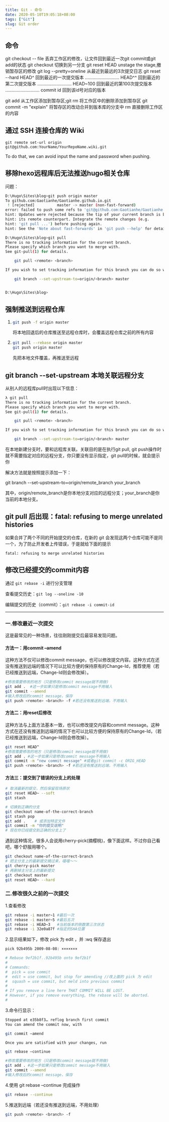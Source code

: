```yaml
---
title: Git - 命令
date: 2020-05-10T19:05:18+08:00
tags: ["Git"]
slug: Git order
---
```


## 命令

git checkout -- file  丢弃工作区的修改，让文件回到最近一次git commit或git add的状态
git checkout <branch> 切换到另一分支
git reset HEAD <file> unstage the stage,撤销暂存区的修改
git log --pretty=oneline 从最近到最远的3次提交日志
git reset --hard HEAD^ 回到最近的一次提交版本
……………………… HEAD^^ 回到最近的第二次提交版本
……………………… HEAD~100 回到最近的第100次提交版本
……………………… commit id 回到该id号对应的版本

git add <file> 从工作区添加到暂存区;git rm <file> 将工作区中的删除添加到暂存区
git commit -m "explain" 将暂存区的改动合并到版本库的分支中
rm <file> 直接删除工作区的内容

## 通过 SSH 连接仓库的 Wiki

```text
git remote set-url origin git@github.com:YourName/YourRepoName.wiki.git
```

To do that, we can avoid input the name and password when pushing.

## 移除hexo远程库后无法推送hugo相关仓库

问题：

```bash
D:\Hugo\Sites\blog>git push origin master
To github.com:Gaotianhe/Gaotianhe.github.io.git
 ! [rejected]          master -> master (non-fast-forward)
error: failed to push some refs to 'git@github.com:Gaotianhe/Gaotianhe.github.io.git'
hint: Updates were rejected because the tip of your current branch is behind
hint: its remote counterpart. Integrate the remote changes (e.g.
hint: 'git pull ...') before pushing again.
hint: See the 'Note about fast-forwards' in 'git push --help' for details.

D:\Hugo\Sites\blog>git pull
There is no tracking information for the current branch.
Please specify which branch you want to merge with.
See git-pull(1) for details.

    git pull <remote> <branch>

If you wish to set tracking information for this branch you can do so with:

    git branch --set-upstream-to=origin/<branch> master


D:\Hugo\Sites\blog>
```

## 强制推送到远程仓库

1. ```bash
   git push -f origin master
   ```

   将本地回退后的仓库推送至远程仓库时，会覆盖远程仓库之前的所有内容

2. ```bash
   git pull --rebase origin master
   git push origin master
   ```

   先把本地文件覆盖，再推送至远程

## git branch --set-upstream 本地关联远程分支

从别人的远程库pull时出现以下信息：

```bash
λ git pull
There is no tracking information for the current branch.
Please specify which branch you want to merge with.
See git-pull(1) for details.

    git pull <remote> <branch>

If you wish to set tracking information for this branch you can do so with:

    git branch --set-upstream-to=origin/<branch> master
```

在本地新建分支时，要和远程库关联。关联目的是在执行git pull, git push操作时就不需要指定对应的远程分支，你只要没有显示指定，git pull的时候，就会提示你

解决方法就是按照提示添加一下：

git branch --set-upstream-to=origin/remote_branch  your_branch

其中，origin/remote_branch是你本地分支对应的远程分支；your_branch是你当前的本地分支。

## git pull 后出现：fatal: refusing to merge unrelated histories

如果合并了两个不同的开始提交的仓库，在新的 git 会发现这两个仓库可能不是同一个，为了防止开发者上传错误，于是就给下面的提示

`fatal: refusing to merge unrelated histories`

## 修改已经提交的commit内容

通过 `git rebase -i` 进行分支管理

查看提交历史：`git log --oneline -10`

编辑提交的历史（commit）：`git rebase -i commit-id`

---

### 一.修改最近一次提交

这是最常见的一种场景，往往刚刚提交后最容易发现问题。

#### 方法一：用commit –amend

这种方法不仅可以修改commit message，也可以修改提交内容。这种方式在还没有推送到远端的情况下可以比较方便的保持原有的Change-Id，推荐使用（若已经推送到远端，Change-Id则会修改掉）。

```bash
#修改需要修改的地方（只是修改commit message就不用做)
git add .  #这一步如果只是修改commit message不用输入
git commit --amend
#输入修改后的commit message，保存
git push <remote> <branch> -f #若还没有推送到远端，不用输入
```

#### 方法二：用reset后修改

这种方法与上面方法基本一致，也可以修改提交内容和commit message。这种方式在还没有推送到远端的情况下也可以比较方便的保持原有的Change-Id，（若已经推送到远端，Change-Id则会修改掉）。

```bash
git reset HEAD^
#修改需要修改的地方（只是修改commit message就不用做)
git add . #这一步如果只是修改commit message不用输入
git commit -m "new commit message" #或者git commit -c ORIG_HEAD
git push <remote> <branch> -f #若还没有推送到远端，不用输入
```

#### 方法三：提交到了错误的分支上的处理

```bash
# 取消最新的提交，然后保留现场原状
git reset HEAD~ --soft
git stash
```

```bash
# 切换到正确的分支
git checkout name-of-the-correct-branch
git stash pop
git add .    # 或添加特定文件
git commit -m "你的提交说明"
# 现在你已经提交到正确的分支上了
```

遇到这种情况，很多人会说用cherry-pick(摘樱桃)，像下面这样。不过你自己看吧，哪个舒服用哪个。

```bash
git checkout name-of-the-correct-branch
# 把主分支上的最新提交摘过来，嘻嘻～～
git cherry-pick master
# 再删掉主分支上的最新提交
git checkout master
git reset HEAD~ --hard
```

### 二.修改很久之前的一次提交

1.查看修改

```bash
git rebase -i master~1 #最后一次
git rebase -i master~5 #最后五次
git rebase -i HEAD~3   #当前版本的倒数第三次状态
git rebase -i 32e0a87f #指定的SHA位置
```

2.显示结果如下，修改 pick 为 edit ，并 :wq 保存退出

```bash
pick 92b495b 2009-08-08: ×××××××

# Rebase 9ef2b1f..92b495b onto 9ef2b1f
#
# Commands:
#  pick = use commit
#  edit = use commit, but stop for amending //改上面的 pick 为 edit
#  squash = use commit, but meld into previous commit
#
# If you remove a line here THAT COMMIT WILL BE LOST.
# However, if you remove everything, the rebase will be aborted.
#
```

3.命令行显示：

```bash
Stopped at e35b8f3… reflog branch first commit
You can amend the commit now, with

git commit –amend

Once you are satisfied with your changes, run

git rebase –continue
```

```bash
#修改需要修改的地方（只是修改commit message就不用做)
git add . #这一步如果只是修改commit message不用输入
git commit --amend 
#输入修改后的commit message，保存
```

4.使用 git rebase –continue 完成操作

```bash
git rebase --continue
```

5.推送到远端（若还没有推送到远端，不用处理）

```bash
git push <remote> <branch> -f
```
